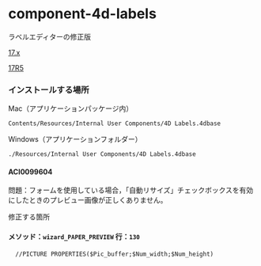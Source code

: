 # component-4d-labels
ラベルエディターの修正版

[17.x](https://github.com/4D-JP/component-4d-labels/releases/tag/ACI0099604-17.x)

[17R5](https://github.com/4D-JP/component-4d-labels/releases/tag/ACI0099604-17r5)

### インストールする場所

Mac（アプリケーションパッケージ内）

```
Contents/Resources/Internal User Components/4D Labels.4dbase
```

Windows（アプリケーションフォルダー）

```
./Resources/Internal User Components/4D Labels.4dbase
```

#### ACI0099604

問題：フォームを使用している場合，「自動リサイズ」チェックボックスを有効にしたときのプレビュー画像が正しくありません。

修正する箇所

#### メソッド：``wizard_PAPER_PREVIEW`` 行：``130``

```
  //PICTURE PROPERTIES($Pic_buffer;$Num_width;$Num_height)
```
